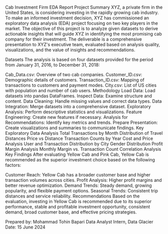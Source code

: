 Cab Investment Firm EDA Report
Project Summary
XYZ, a private firm in the United States, is considering investing in the rapidly growing cab industry. To make an informed investment decision, XYZ has commissioned an exploratory data analysis (EDA) project focusing on two key players in the market. The objective of this project is to analyze given datasets to derive actionable insights that will guide XYZ in identifying the most promising cab company for their investment. The deliverable is a comprehensive presentation to XYZ's executive team, evaluated based on analysis quality, visualizations, and the value of insights and recommendations.

Datasets
The analysis is based on four datasets provided for the period from January 31, 2016, to December 31, 2018:

Cab_Data.csv: Overview of two cab companies.
Customer_ID.csv: Demographic details of customers.
Transaction_ID.csv: Mapping of transactions to customers and payment modes.
City.csv: List of US cities with population and number of cab users.
Methodology
Load Data: Load datasets into pandas DataFrames.
Inspect Data: Examine structure and content.
Data Cleaning: Handle missing values and correct data types.
Data Integration: Merge datasets into a comprehensive dataset.
Exploratory Analysis: Perform descriptive statistics and visualizations.
Feature Engineering: Create new features if necessary.
Analysis for Recommendations: Identify key metrics and trends.
Prepare Presentation: Create visualizations and summaries to communicate findings.
Key Exploratory Data Analysis
Total Transactions by Month
Distribution of Travel Distances
Price vs Distance
Transaction Counts by Year
Cost and Price Analysis
User and Transaction Distribution by City
Gender Distribution
Profit Margin Analysis
Monthly Margin vs. Transaction Count
Correlation Analysis
Key Findings
After evaluating Yellow Cab and Pink Cab, Yellow Cab is recommended as the superior investment choice based on the following factors:

Customer Reach: Yellow Cab has a broader customer base and higher transaction volumes across cities.
Profit Analysis: Higher profit margins and better revenue optimization.
Demand Trends: Steady demand, growing popularity, and flexible payment options.
Seasonal Trends: Consistent trip distances and service reliability.
Recommendations
Based on the evaluation, investing in Yellow Cab is recommended due to its superior performance, stable and profitable investment opportunity, consistent demand, broad customer base, and effective pricing strategies.

Prepared by: Mohammad Tohin Bapari
Data Analyst Intern, Data Glacier
Date: 15 June 2024
